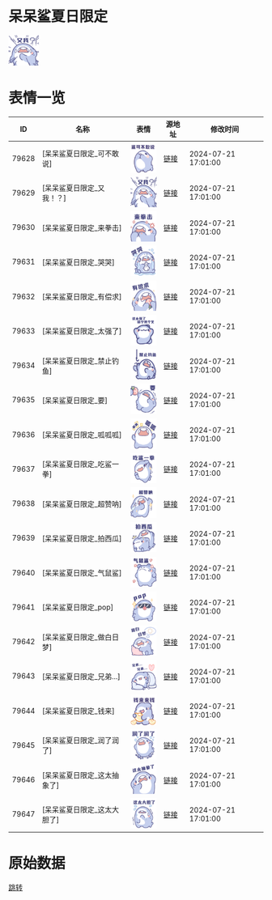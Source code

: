 # 呆呆鲨夏日限定

<img src="./cover.png" height="60" alt="cover" />

# 表情一览

|ID|名称|表情|源地址|修改时间|
|----|----|----|----|----|
|79628|[呆呆鲨夏日限定_可不敢说]|<img src="./pic/079628_%5B呆呆鲨夏日限定_可不敢说%5D.png" height="60" alt="可不敢说"/>|[链接](https://i0.hdslb.com/bfs/garb/5242c412fb4d13fdd269c88c4e19eb2dce6d20e3.png)|2024-07-21 17:01:00|
|79629|[呆呆鲨夏日限定_又我！？]|<img src="./pic/079629_%5B呆呆鲨夏日限定_又我！？%5D.png" height="60" alt="又我！？"/>|[链接](https://i0.hdslb.com/bfs/garb/6561dc0ec47f5eb6f44429d14c998e1044c7de97.png)|2024-07-21 17:01:00|
|79630|[呆呆鲨夏日限定_来拳击]|<img src="./pic/079630_%5B呆呆鲨夏日限定_来拳击%5D.png" height="60" alt="来拳击"/>|[链接](https://i0.hdslb.com/bfs/garb/876454defb5c0103dc479592122b68c063cc4843.png)|2024-07-21 17:01:00|
|79631|[呆呆鲨夏日限定_哭哭]|<img src="./pic/079631_%5B呆呆鲨夏日限定_哭哭%5D.png" height="60" alt="哭哭"/>|[链接](https://i0.hdslb.com/bfs/garb/d7a3b483552920bcdb2e9f8284b65f5fcc3e503d.png)|2024-07-21 17:01:00|
|79632|[呆呆鲨夏日限定_有偿求]|<img src="./pic/079632_%5B呆呆鲨夏日限定_有偿求%5D.png" height="60" alt="有偿求"/>|[链接](https://i0.hdslb.com/bfs/garb/d8a057420e5e73a7776b8f3aa2d87d2ed2d17e24.png)|2024-07-21 17:01:00|
|79633|[呆呆鲨夏日限定_太强了]|<img src="./pic/079633_%5B呆呆鲨夏日限定_太强了%5D.png" height="60" alt="太强了"/>|[链接](https://i0.hdslb.com/bfs/garb/3985c5bd1d4a6804f0d703b83179c49aa934fdca.png)|2024-07-21 17:01:00|
|79634|[呆呆鲨夏日限定_禁止钓鱼]|<img src="./pic/079634_%5B呆呆鲨夏日限定_禁止钓鱼%5D.png" height="60" alt="禁止钓鱼"/>|[链接](https://i0.hdslb.com/bfs/garb/3fc8785ef1aeb724947cc599bfdc893bb31c2770.png)|2024-07-21 17:01:00|
|79635|[呆呆鲨夏日限定_要]|<img src="./pic/079635_%5B呆呆鲨夏日限定_要%5D.png" height="60" alt="要"/>|[链接](https://i0.hdslb.com/bfs/garb/4bd032a6ef43984872c247ee76272c8ca0f32f75.png)|2024-07-21 17:01:00|
|79636|[呆呆鲨夏日限定_呱呱呱]|<img src="./pic/079636_%5B呆呆鲨夏日限定_呱呱呱%5D.png" height="60" alt="呱呱呱"/>|[链接](https://i0.hdslb.com/bfs/garb/6a642f6617253255f7f0eb97e40f4edaff5c1c94.png)|2024-07-21 17:01:00|
|79637|[呆呆鲨夏日限定_吃鲨一拳]|<img src="./pic/079637_%5B呆呆鲨夏日限定_吃鲨一拳%5D.png" height="60" alt="吃鲨一拳"/>|[链接](https://i0.hdslb.com/bfs/garb/b108154fb00f429c56b2fd12b3c033ce81305dd6.png)|2024-07-21 17:01:00|
|79638|[呆呆鲨夏日限定_超赞呐]|<img src="./pic/079638_%5B呆呆鲨夏日限定_超赞呐%5D.png" height="60" alt="超赞呐"/>|[链接](https://i0.hdslb.com/bfs/garb/d25abf997746683215615f6cbbed87203cbce788.png)|2024-07-21 17:01:00|
|79639|[呆呆鲨夏日限定_拍西瓜]|<img src="./pic/079639_%5B呆呆鲨夏日限定_拍西瓜%5D.png" height="60" alt="拍西瓜"/>|[链接](https://i0.hdslb.com/bfs/garb/85bcc4cceaab64e463424cd5538c1229e9f52503.png)|2024-07-21 17:01:00|
|79640|[呆呆鲨夏日限定_气鼠鲨]|<img src="./pic/079640_%5B呆呆鲨夏日限定_气鼠鲨%5D.png" height="60" alt="气鼠鲨"/>|[链接](https://i0.hdslb.com/bfs/garb/27859a8a1e4d132ccdebe6f3ad93e8b29f153f7a.png)|2024-07-21 17:01:00|
|79641|[呆呆鲨夏日限定_pop]|<img src="./pic/079641_%5B呆呆鲨夏日限定_pop%5D.png" height="60" alt="pop"/>|[链接](https://i0.hdslb.com/bfs/garb/eb9f144873d2bc14f410bc3b3ba4199a514c1035.png)|2024-07-21 17:01:00|
|79642|[呆呆鲨夏日限定_做白日梦]|<img src="./pic/079642_%5B呆呆鲨夏日限定_做白日梦%5D.png" height="60" alt="做白日梦"/>|[链接](https://i0.hdslb.com/bfs/garb/820f400e235638e5d34f305086bad4f4f72dbf68.png)|2024-07-21 17:01:00|
|79643|[呆呆鲨夏日限定_兄弟...]|<img src="./pic/079643_%5B呆呆鲨夏日限定_兄弟...%5D.png" height="60" alt="兄弟..."/>|[链接](https://i0.hdslb.com/bfs/garb/2fd0e162a758708cc251f1ae8ec9d753c46d0fa9.png)|2024-07-21 17:01:00|
|79644|[呆呆鲨夏日限定_钱来]|<img src="./pic/079644_%5B呆呆鲨夏日限定_钱来%5D.png" height="60" alt="钱来"/>|[链接](https://i0.hdslb.com/bfs/garb/fdbe51e4cb03998e748988493ca540416002c164.png)|2024-07-21 17:01:00|
|79645|[呆呆鲨夏日限定_润了润了]|<img src="./pic/079645_%5B呆呆鲨夏日限定_润了润了%5D.png" height="60" alt="润了润了"/>|[链接](https://i0.hdslb.com/bfs/garb/5bcb0ce4edfe2e1d8612d805e1836ed09f6893f2.png)|2024-07-21 17:01:00|
|79646|[呆呆鲨夏日限定_这太抽象了]|<img src="./pic/079646_%5B呆呆鲨夏日限定_这太抽象了%5D.png" height="60" alt="这太抽象了"/>|[链接](https://i0.hdslb.com/bfs/garb/5c46a544de94eb70ab7ed50adb46a36bfb330bb7.png)|2024-07-21 17:01:00|
|79647|[呆呆鲨夏日限定_这太大胆了]|<img src="./pic/079647_%5B呆呆鲨夏日限定_这太大胆了%5D.png" height="60" alt="这太大胆了"/>|[链接](https://i0.hdslb.com/bfs/garb/cf2de8166095326e6818f7c24467a426eec5bbf8.png)|2024-07-21 17:01:00|

# 原始数据

[跳转](./raw.json)

